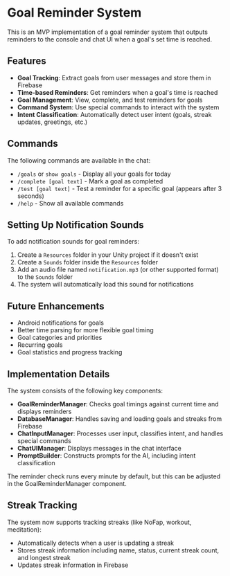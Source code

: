 # Goal Reminder System

This is an MVP implementation of a goal reminder system that outputs reminders to the console and chat UI when a goal's set time is reached.

## Features

- **Goal Tracking**: Extract goals from user messages and store them in Firebase
- **Time-based Reminders**: Get reminders when a goal's time is reached
- **Goal Management**: View, complete, and test reminders for goals
- **Command System**: Use special commands to interact with the system
- **Intent Classification**: Automatically detect user intent (goals, streak updates, greetings, etc.)

## Commands

The following commands are available in the chat:

- `/goals` or `show goals` - Display all your goals for today
- `/complete [goal text]` - Mark a goal as completed
- `/test [goal text]` - Test a reminder for a specific goal (appears after 3 seconds)
- `/help` - Show all available commands

## Setting Up Notification Sounds

To add notification sounds for goal reminders:

1. Create a `Resources` folder in your Unity project if it doesn't exist
2. Create a `Sounds` folder inside the `Resources` folder
3. Add an audio file named `notification.mp3` (or other supported format) to the `Sounds` folder
4. The system will automatically load this sound for notifications

## Future Enhancements

- Android notifications for goals
- Better time parsing for more flexible goal timing
- Goal categories and priorities
- Recurring goals
- Goal statistics and progress tracking

## Implementation Details

The system consists of the following key components:

- **GoalReminderManager**: Checks goal timings against current time and displays reminders
- **DatabaseManager**: Handles saving and loading goals and streaks from Firebase
- **ChatInputManager**: Processes user input, classifies intent, and handles special commands
- **ChatUIManager**: Displays messages in the chat interface
- **PromptBuilder**: Constructs prompts for the AI, including intent classification

The reminder check runs every minute by default, but this can be adjusted in the GoalReminderManager component.

## Streak Tracking

The system now supports tracking streaks (like NoFap, workout, meditation):

- Automatically detects when a user is updating a streak
- Stores streak information including name, status, current streak count, and longest streak
- Updates streak information in Firebase